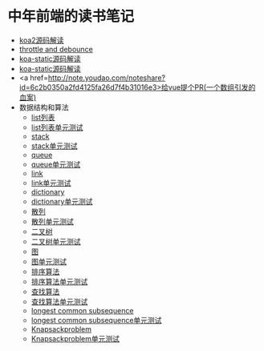 # 中年前端的读书笔记
- <a href='https://github.com/daydream-like/notebook/issues/1'>koa2源码解读 </a>
- <a href='https://github.com/daydream-like/notebook/issues/2'>throttle and debounce </a>
- <a href='https://github.com/daydream-like/notebook/blob/master/src/static.md'>koa-static源码解读</a>
- <a href='https://github.com/daydream-like/notebook/blob/master/src/static.md'>koa-static源码解读</a>
- <a href=http://note.youdao.com/noteshare?id=6c2b0350a2fd4125fa26d7f4b31016e3>给vue提个PR(一个数组引发的血案) </a>
- 数据结构和算法 
  - <a href='https://github.com/daydream-like/notebook/blob/master/leetcode_like/list.js'>list列表</a>
  - <a href='https://github.com/daydream-like/notebook/blob/master/leetcode_like/list.test.js'>list列表单元测试</a>
  - <a href='https://github.com/daydream-like/notebook/blob/master/leetcode_like/stack.js'>stack</a>
  - <a href='https://github.com/daydream-like/notebook/blob/master/leetcode_like/stack.test.js'>stack单元测试</a>
  - <a href='https://github.com/daydream-like/notebook/blob/master/leetcode_like/queue.js'>queue</a>
  - <a href='https://github.com/daydream-like/notebook/blob/master/leetcode_like/queue.test.js'>queue单元测试</a>
  - <a href='https://github.com/daydream-like/notebook/blob/master/leetcode_like/link.js'>link</a>
  - <a href='https://github.com/daydream-like/notebook/blob/master/leetcode_like/link.test.js'>link单元测试</a>
  - <a href='https://github.com/daydream-like/notebook/blob/master/leetcode_like/dictionary.js'>dictionary</a>
  - <a href='https://github.com/daydream-like/notebook/blob/master/leetcode_like/dictionary.test.js'>dictionary单元测试</a>
  - <a href='https://github.com/daydream-like/notebook/blob/master/leetcode_like/hash.js'>散列</a>
  - <a href='https://github.com/daydream-like/notebook/blob/master/leetcode_like/hash.test.js'>散列单元测试</a>
  - <a href='https://github.com/daydream-like/notebook/blob/master/leetcode_like/tree.js'>二叉树</a>
  - <a href='https://github.com/daydream-like/notebook/blob/master/leetcode_like/tree.test.js'>二叉树单元测试</a>
  - <a href='https://github.com/daydream-like/notebook/blob/master/leetcode_like/graph.js'>图</a>
  - <a href='https://github.com/daydream-like/notebook/blob/master/leetcode_like/graph.test.js'>图单元测试</a>
  - <a href='https://github.com/daydream-like/notebook/blob/master/leetcode_like/sort.js'>排序算法</a>
  - <a href='https://github.com/daydream-like/notebook/blob/master/leetcode_like/sort.test.js'>排序算法单元测试</a>
  - <a href='https://github.com/daydream-like/notebook/blob/master/leetcode_like/search.js'>查找算法</a>
  - <a href='https://github.com/daydream-like/notebook/blob/master/leetcode_like/search.test.js'>查找算法单元测试</a>
  - <a href='https://github.com/daydream-like/notebook/blob/master/leetcode_like/DynamicProgramming.js'>longest common subsequence</a>
  - <a href='https://github.com/daydream-like/notebook/blob/master/leetcode_like/DynamicProgramming.test.js'>longest common subsequence单元测试</a>
  - <a href='https://github.com/daydream-like/notebook/blob/master/leetcode_like/Knapsackproblem.js'>Knapsackproblem</a>
  - <a href='https://github.com/daydream-like/notebook/blob/master/leetcode_like/Knapsackproblem.test.js'>Knapsackproblem单元测试</a>
